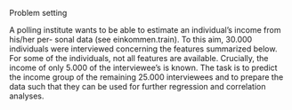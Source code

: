 Problem setting

A polling institute wants to be able to estimate an individual’s income from his/her per- sonal data (see einkommen.train). To this aim, 30.000 individuals were interviewed concerning the features summarized below. For some of the individuals, not all features are available. Crucially, the income of only 5.000 of the interviewee’s is known. The task is to predict the income group of the remaining 25.000 interviewees and to prepare the data such that they can be used for further regression and correlation analyses.
